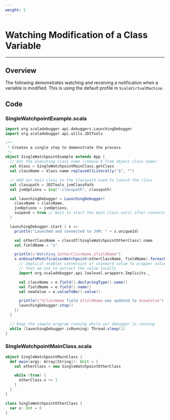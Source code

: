 ```yaml
---
weight: 5
---
```

# Watching Modification of a Class Variable

---

## Overview

The following demonstrates watching and receiving a notification when a
variable is modified. This is using the default profile in
`ScalaVirtualMachine`.

## Code

### SingleWatchpointExample.scala

```scala
import org.scaladebugger.api.debuggers.LaunchingDebugger
import org.scaladebugger.api.utils.JDITools

/**
 * Creates a single step to demonstrate the process.
 */
object SingleWatchpointExample extends App {
  // Get the executing class name (remove $ from object class name)
  val klass = SingleWatchpointMainClass.getClass
  val className = klass.name.replaceAllLiterally("$", "")

  // Add our main class to the classpath used to launch the class
  val classpath = JDITools.jvmClassPath
  val jvmOptions = Seq("-classpath", classpath)

  val launchingDebugger = LaunchingDebugger(
    className = className,
    jvmOptions = jvmOptions,
    suspend = true // Wait to start the main class until after connected
  )

  launchingDebugger.start { s =>
    println("Launched and connected to JVM: " + s.uniqueId)

    val otherClassName = classOf[SingleWatchpointOtherClass].name
    val fieldName = "x"

    println(s"Watching $otherClassName.$fieldName")
    s.onUnsafeModificationWatchpoint(otherClassName, fieldName).foreach(e => {
      // Implicit enables conversion of standard value to wrapper value
      // that we use to extract the value locally
      import org.scaladebugger.api.lowlevel.wrappers.Implicits._

      val className = e.field().declaringType().name()
      val fieldName = e.field().name()
      val newValue = e.valueToBe().value()

      println(s"$className field $fieldName was updated to $newValue")
      launchingDebugger.stop()
    })
  }

  // Keep the sample program running while our debugger is running
  while (launchingDebugger.isRunning) Thread.sleep(1)
}
```

### SingleWatchpointMainClass.scala

```scala
object SingleWatchpointMainClass {
  def main(args: Array[String]): Unit = {
    val otherClass = new SingleWatchpointOtherClass

    while (true) {
      otherClass.x += 1
    }
  }
}

class SingleWatchpointOtherClass {
  var x: Int = 0
}
```
